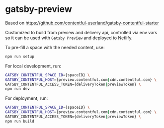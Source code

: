 # gatsby-preview

Based on https://github.com/contentful-userland/gatsby-contentful-starter

Customized to build from preview and delivery api, controlled via env vars so it can be used with `Gatsby Preview` and deployed to Netlify.

To pre-fill a space with the needed content, use:

```bash
npm run setup
```

For local development, run:

```bash
GATSBY_CONTENTFUL_SPACE_ID={spaceID} \
GATSBY_CONTENTFUL_HOST={preview.contentful.com|cdn.contentful.com} \
GATSBY_CONTENTFUL_ACCESS_TOKEN={deliveryToken|previewToken} \
npm run dev
```

For deployment, run:

```bash
GATSBY_CONTENTFUL_SPACE_ID={spaceID} \
GATSBY_CONTENTFUL_HOST={preview.contentful.com|cdn.contentful.com} \
GATSBY_CONTENTFUL_ACCESS_TOKEN={deliveryToken|previewToken} \
npm run build
```
